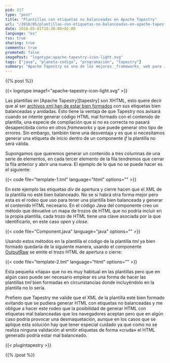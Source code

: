 ```yaml
---
pid: 317
type: "post"
title: "Plantillas con etiquetas no balanceadas en Apache Tapestry"
url: "/2018/05/plantillas-con-etiquetas-no-balanceadas-en-apache-tapestry/"
date: 2018-05-01T10:30:00+02:00
language: "es"
rss: true
sharing: true
comments: true
promoted: false
imagePost: "logotype:apache-tapestry-icon-light.svg"
tags: ["java", "planeta-codigo", "programacion", "tapestry"]
summary: "Apache Tapestry es uno de los mejores _frameworks_ web para Java que he usado, sin embargo, también tiene algún incordio o curiosidad. Una de ellas es que las plantillas han de ser XML bien formado y en este caso que comento en el que necesitaríamos una plantilla con etiquetas desbalanceadas nos obliga a buscar una solución, esta es la que uso."
---
```


{{% post %}}

{{< logotype image1="apache-tapestry-icon-light.svg" >}}

Las plantillas en [Apache Tapestry][tapestry] son XHTML, esto quere decir que al ser [archivos xml han de estar bien formados](https://es.wikipedia.org/wiki/Validaci%C3%B3n_XML#Documento_Bien_Formado) con sus etiquetas bien balanceadas y anidadas. Esto tiene la ventaja de que Tapestry nos avisará cuando se intente generar código HTML mal formado con el contenido de plantilla, una especie de compilación que si no es correcta no pasará desapercibida como en otros _frameworks_ y que puede generar otro tipo de errores. Sin embargo, también tiene una desventaja y es que si necesitamos generar una etiqueta de inicio dentro de un componente _if_ la plantilla no será válida.

Supongamos que queremos generar un contenido a tres columnas de una serie de elementos, en cada tercer elemento de la fila tendremos que cerrar la fila anterior y abrir una nueva. El ejemplo de lo que no se puede hacer es el siguiente:

{{< code file="template-1.tml" language="html" options="" >}}

En este ejemplo las etiquetas _div_ de apertura y cierre hacen que el XML de la plantilla no esté bien balanceado. No se si habrá otra forma mejor pero esta es el rodeo que uso para tener una plantilla bien balanceada y generar el contenido HTML necesario. En el código Java del componente creo un método que devuelve un mapa de trozos de HTML que no podría incluir en la propia plantilla, cada trozo de HTML tiene una clave asociada por la que identificarlo, en este caso _open_ y _close_.

{{< code file="Component.java" language="java" options="" >}}

Usando estos métodos en la plantilla el código de la plantilla _tml_ ya bien formado quedaría de la siguiente manera, usando el componente [OutputRaw](http://tapestry.apache.org/current/apidocs/org/apache/tapestry5/corelib/components/OutputRaw.html) se emite el trozo HTML de apertura o cierre:

{{< code file="template-2.tml" language="html" options="" >}}

Esta pequeña «ñapa» que no es muy habitual en las plantillas pero que en algún caso puede ser necesario emplear es una forma de hacer las plantillas _tml_ bien formadas en circunstancias donde incluyéndolo en la plantilla no lo sería.

Prefiero que Tapestry me valide que el XML de la plantilla esté bien formado evitando que se pudiera generar HTML con etiquetas no balanceadas y me obligue a hacer este rodeo que la posibilidad de generar HTML con etiquetas mal balanceadas que los navegadores aceptan pero que en algún caso podría provocar una desmaquetación, aunque en los casos que se aplique esta solución hay que tener especial cuidado ya que como no se realiza ninguna validación al emitir etiquetas de forma «cruda» el HTML generado podría estar mal balanceado.

{{< plugintapestry >}}

{{% /post %}}
